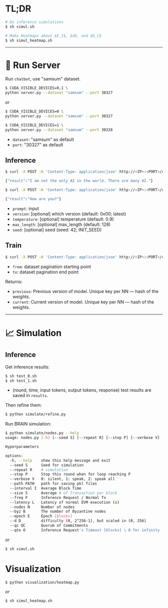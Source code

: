 # TL;DR

```bash
# Do inference simulations
$ sh simul.sh

# Make Heatmaps about $E_I$, $d$, and $Q_C$
$ sh simul_heatmap.sh
```

---

# 🛜 Run Server


Run `chatbot`, use "samsum" dataset.

```bash
$ CUDA_VISIBLE_DEVICES=0,1 \
python server.py --dataset "samsum" --port 30327
```

*or*

```bash
$ CUDA_VISIBLE_DEVICES=0 \
python server.py --dataset "samsum" --port 30327

$ CUDA_VISIBLE_DEVICES=1 \
python server.py --dataset "samsum" --port 30328
```

* `dataset`: "samsum" as default
* `port`: "30327" as default


## Inference

```bash
$ curl -X POST -H 'Content-Type: application/json' http://<IP>:<PORT>/chat -d '{"prompt": "Hello, World!", "version": "f9d7889c151fbcb863ef4c770fbcca33cd960cf23e05ddee113d09eb01aa1be8", "max_length": 128, "seed": 950327}'

{"result":"I am not the only AI in the world. There are many AI."}

$ curl -X POST -H 'Content-Type: application/json' http://<IP>:<PORT>/chat -d '{"prompt": "Hello, World!", "max_length": 128, "seed":950328}'

{"result":"How are you?"}
```

* `prompt`: input
* `version`: [optional] which version (default: 0x00; latest)
* `temperature`: [optional] temperature (default: 0.9)
* `max_length`: [optional] max_length (default: 128)
* `seed`: [optional] seed (seed: 42; INIT_SEED)


## Train

```bash
$ curl -X POST -H 'Content-Type: application/json' http://<IP>:<PORT>/chat -d '{"from": 0, "to": 10}'
```

* `from`: dataset pagination starting point
* `to`: dataset pagination end point

Returns:

* `previous`: Previous version of model. Unique key per NN — hash of the weights.
* `current`: Current version of model. Unique key per NN — hash of the weights.

---

# 📈 Simulation


## Inference

Get inference results:

```bash
$ sh test_0.sh
$ sh test_1.sh
```

* (round, time, input tokens, output tokens, response) test results are saved in `results`.

Then refine them:

```bash
$ python simulate/refine.py
```

Run BRAIN simulation:

```bash
$ python simulate/nodes.py --help
usage: nodes.py [-h] [--seed S] [--repeat R] [--stop P] [--verbose V] [--path PATH] [--interval I] [--size S] [--freq F] [--latency L] [--nodes N] [--byz B] [--epoch E] [--d D] [--qc QC] [--qto O]

Hyperparameters

options:
  -h, --help    show this help message and exit
  --seed S      Seed for simulation
  --repeat R    # simulation
  --stop P      Stop this round when for loop reaching P
  --verbose V   0: silent, 1: speak, 2: speak all
  --path PATH   path for saving pkl files
  --interval I  Average Block Time
  --size S      Average # of Transaction per block
  --freq F      Inference Request / Normal Tx
  --latency L   Latency of normal EVM execution (s)
  --nodes N     Number of nodes
  --byz B       The number of Byzantine nodes
  --epoch E     Epoch [blocks]
  --d D         difficulty (0, 2^256-1], but scaled in (0, 256]
  --qc QC       Quorum of Commitments
  --qto O       Inference Request's Timeout [blocks] \ 0 for infinity
```

*or*

```bash
$ sh simul.sh
```


# Visualization

```bash
$ python visualization/heatmap.py
```

*or*

```bash
$ sh simul_heatmap.sh
```
